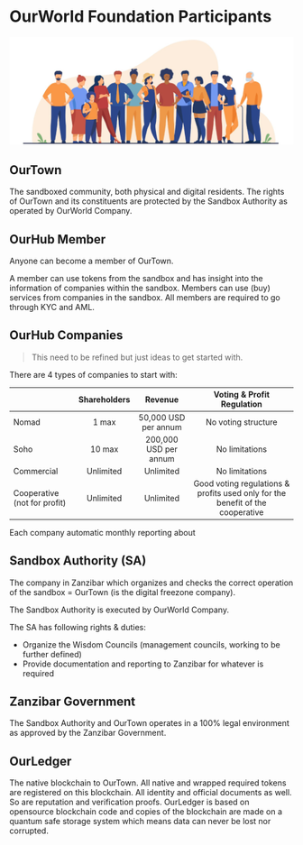 
# OurWorld Foundation Participants

![](img/participants.png)  

## OurTown

The sandboxed community, both physical and digital residents. The rights of OurTown and its constituents are protected by the Sandbox Authority as operated by OurWorld Company. 

## OurHub Member

Anyone can become a member of OurTown.

A member can use tokens from the sandbox and has insight into the information of companies within the sandbox. Members can use (buy) services from companies in the sandbox. All members are required to go through KYC and AML. 

## OurHub Companies

> This need to be refined but just ideas to get started with.
 
There are 4 types of companies to start with:

|                              | Shareholders |        Revenue        |                           Voting & Profit Regulation                           |
| ---------------------------- | :----------: | :-------------------: | :----------------------------------------------------------------------------: |
| Nomad                        |    1 max     | 50,000 USD per annum  |                              No voting structure                               |
| Soho                         |    10 max    | 200,000 USD per annum |                                 No limitations                                 |
| Commercial                   |  Unlimited   |       Unlimited       |                                 No limitations                                 |
| Cooperative (not for profit) |  Unlimited   |       Unlimited       | Good voting regulations & profits used only for the benefit of the cooperative |

Each company automatic monthly reporting about 

## Sandbox Authority (SA) 

The company in Zanzibar which organizes and checks the correct operation of the sandbox = OurTown (is the digital freezone company).

The Sandbox Authority is executed by OurWorld Company.

The SA has following rights & duties:

* Organize the Wisdom Councils (management councils, working to be further defined)
* Provide documentation and reporting to Zanzibar for whatever is required

## Zanzibar Government

The Sandbox Authority and OurTown operates in a 100% legal environment as approved by the Zanzibar Government.

## OurLedger

The native blockchain to OurTown. All native and wrapped required tokens are registered on this blockchain. All identity and official documents as well. So are reputation and verification proofs. OurLedger is based on opensource blockchain code and copies of the blockchain are made on a quantum safe storage system which means data can never be lost nor corrupted.